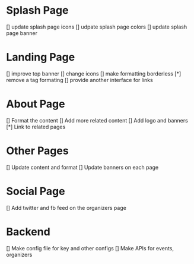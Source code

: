 # Splash Page

[] update splash page icons
[] udpate splash page colors
[] update splash page banner

# Landing Page

[] improve top banner
[] change icons
[] make formatting borderless
[*] remove a tag formating
[] provide another interface for links

# About Page

[] Format the content
[] Add more related content
[] Add logo and banners
[*] Link to related pages

# Other Pages

[] Update content and format
[] Update banners on each page

# Social Page

[] Add twitter and fb feed on the organizers page

# Backend

[] Make config file for key and other configs
[] Make APIs for events, organizers